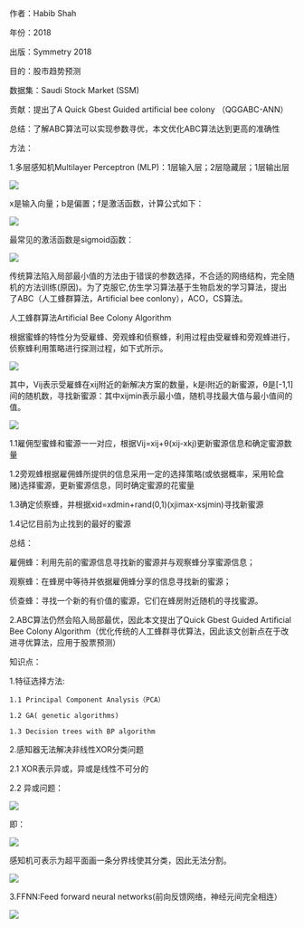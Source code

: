 作者：Habib Shah 

年份：2018

出版：Symmetry 2018

目的：股市趋势预测

数据集：Saudi Stock Market (SSM)

贡献：提出了A Quick Gbest Guided artificial bee colony （QGGABC-ANN）

总结：了解ABC算法可以实现参数寻优，本文优化ABC算法达到更高的准确性

方法：

1.多层感知机Multilayer Perceptron (MLP)：1层输入层；2层隐藏层；1层输出层

<img src="https://github.com/jm199504/Paper-Notes/blob/master/Financial-Time-Series-Prediction/A%20Quick%20Gbest%20Guided%20Arti%EF%AC%81cial%20Bee%20Colony%20Algorithm%20for%20Stock%20Market%20Prices%20Prediction/images/1.png">

x是输入向量；b是偏置；f是激活函数，计算公式如下：

<img src="https://github.com/jm199504/Paper-Notes/blob/master/Financial-Time-Series-Prediction/A%20Quick%20Gbest%20Guided%20Arti%EF%AC%81cial%20Bee%20Colony%20Algorithm%20for%20Stock%20Market%20Prices%20Prediction/images/2.png">

最常见的激活函数是sigmoid函数：

<img src="https://github.com/jm199504/Paper-Notes/blob/master/Financial-Time-Series-Prediction/A%20Quick%20Gbest%20Guided%20Arti%EF%AC%81cial%20Bee%20Colony%20Algorithm%20for%20Stock%20Market%20Prices%20Prediction/images/3.png">

传统算法陷入局部最小值的方法由于错误的参数选择，不合适的网络结构，完全随机的方法训练(原因)。为了克服它,仿生学习算法基于生物启发的学习算法，提出了ABC（人工蜂群算法，Artificial bee conlony），ACO，CS算法。

人工蜂群算法Artificial Bee Colony Algorithm

根据蜜蜂的特性分为受雇蜂、旁观蜂和侦察蜂，利用过程由受雇蜂和旁观蜂进行，侦察蜂利用策略进行探测过程，如下式所示。

<img src="https://github.com/jm199504/Paper-Notes/blob/master/Financial-Time-Series-Prediction/A%20Quick%20Gbest%20Guided%20Arti%EF%AC%81cial%20Bee%20Colony%20Algorithm%20for%20Stock%20Market%20Prices%20Prediction/images/4.png">

其中，Vij表示受雇蜂在xij附近的新解决方案的数量，k是i附近的新蜜源，θ是[-1,1]间的随机数，寻找新蜜源：其中xijmin表示最小值，随机寻找最大值与最小值间的值。

<img src="https://github.com/jm199504/Paper-Notes/blob/master/Financial-Time-Series-Prediction/A%20Quick%20Gbest%20Guided%20Arti%EF%AC%81cial%20Bee%20Colony%20Algorithm%20for%20Stock%20Market%20Prices%20Prediction/images/5.png">

1.1雇佣型蜜蜂和蜜源一一对应，根据Vij=xij+θ(xij-xkj)更新蜜源信息和确定蜜源数量

1.2旁观蜂根据雇佣蜂所提供的信息采用一定的选择策略(或依据概率，采用轮盘赌)选择蜜源，更新蜜源信息，同时确定蜜源的花蜜量

1.3确定侦察蜂，并根据xid=xdmin+rand(0,1)(xjimax-xsjmin)寻找新蜜源

1.4记忆目前为止找到的最好的蜜源

总结：

雇佣蜂：利用先前的蜜源信息寻找新的蜜源并与观察蜂分享蜜源信息；

观察蜂：在蜂房中等待并依据雇佣蜂分享的信息寻找新的蜜源；

侦查蜂：寻找一个新的有价值的蜜源，它们在蜂房附近随机的寻找蜜源。

2.ABC算法仍然会陷入局部最优，因此本文提出了Quick Gbest Guided Artiﬁcial Bee Colony Algorithm（优化传统的人工蜂群寻优算法，因此该文创新点在于改进寻优算法，应用于股票预测）

知识点：

1.特征选择方法:

	1.1 Principal Component Analysis（PCA）
	
	1.2 GA( genetic algorithms)
	
	1.3 Decision trees with BP algorithm
	
2.感知器无法解决非线性XOR分类问题

2.1 XOR表示异或，异或是线性不可分的

2.2 异或问题：

<img src="https://github.com/jm199504/Paper-Notes/blob/master/Financial-Time-Series-Prediction/A%20Quick%20Gbest%20Guided%20Arti%EF%AC%81cial%20Bee%20Colony%20Algorithm%20for%20Stock%20Market%20Prices%20Prediction/images/6.png">

即：

<img src="https://github.com/jm199504/Paper-Notes/blob/master/Financial-Time-Series-Prediction/A%20Quick%20Gbest%20Guided%20Arti%EF%AC%81cial%20Bee%20Colony%20Algorithm%20for%20Stock%20Market%20Prices%20Prediction/images/7.png">

感知机可表示为超平面画一条分界线使其分类，因此无法分割。

<img src="https://github.com/jm199504/Paper-Notes/blob/master/Financial-Time-Series-Prediction/A%20Quick%20Gbest%20Guided%20Arti%EF%AC%81cial%20Bee%20Colony%20Algorithm%20for%20Stock%20Market%20Prices%20Prediction/images/8.png">

3.FFNN:Feed forward neural networks(前向反馈网络，神经元间完全相连）

<img src="https://github.com/jm199504/Paper-Notes/blob/master/Financial-Time-Series-Prediction/A%20Quick%20Gbest%20Guided%20Arti%EF%AC%81cial%20Bee%20Colony%20Algorithm%20for%20Stock%20Market%20Prices%20Prediction/images/9.png">

